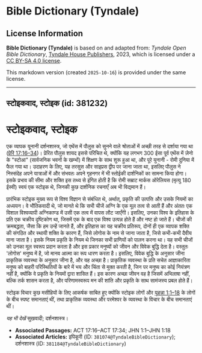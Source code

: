 # Bible Dictionary (Tyndale)

## License Information

**Bible Dictionary (Tyndale)** is based on and adapted from: _Tyndale Open Bible Dictionary_, [Tyndale House Publishers](https://tyndaleopenresources.com/), 2023, which is licensed under a [CC BY-SA 4.0 license](https://creativecommons.org/licenses/by-sa/4.0/legalcode.en).

This markdown version (created `2025-10-16`) is provided under the same license.



--------------------------------

## स्टोइकवाद, स्टोइक (id: 381232)

स्टोइकवाद, स्टोइक
=================

एक व्यापक यूनानी दर्शनशास्त्र, जो एथेंस में पौलुस को सुनने वाले श्रोताओं में अच्छी तरह से दर्शाया गया था ([प्रेरि 17:16–34](https://ref.ly/Acts17:16-Acts17:34))। प्रेरित पौलुस शायद इससे परिचित थे, क्योंकि यह लगभग 300 ईसा पूर्व एथेंस में ज़ेनो के "स्टोआ" (सार्वजनिक भवनों के खम्भों) में शिक्षण के साथ शुरू हुआ था, और पूरे युनानी \- रोमी दुनिया में फैल गया था। उदाहरण के लिए, यह तरसुस और साइप्रस द्वीप पर जाना जाता था, इसलिए पौलुस ने निस्संदेह अपने यात्राओं में और संभवतः अपने गृहनगर में भी स्तोईकी दार्शनिकों का सामना किया होगा। इसके प्रभाव की सीमा और शक्ति इस तथ्य से इंगित होती है कि रोमी सम्राट मार्कस ऑरेलियस (मृत्यु 180 ईस्वी) स्वयं एक स्टोइक थे, जिनकी कुछ दार्शनिक रचनाएँ अब भी विद्यमान हैं।

प्रारंभिक स्टोइक मुख्य रूप से विश्व विज्ञान से संबंधित थे, अर्थात्, प्रकृति की उत्पत्ति और उसके नियमों का अध्ययन। वे भौतिकवादी थे, जो मानते थे कि सभी चीजें अग्नि के एक मूल तत्व से आती हैं और अंततः एक विशाल विश्वव्यापी अग्निकाण्ड में उसी एक तत्व में वापस लौट जाएँगी। इसलिए, उनका विश्व के इतिहास के प्रति एक चक्रीय दृष्टिकोण था, जिसमें एक के बाद एक विश्व उत्पन्न होते हैं और नष्ट हो जाते हैं। चीजों की क्रमबद्धता, जैसा कि हम उन्हें जानते हैं, और इतिहास का यह चक्रीय प्रतिरूप, दोनों ही एक व्यापक शक्ति की संगठित और स्थायी शक्ति के कारण हैं, जिसे लोगोस के नाम से जाना जाता है, जिसे कभी\-कभी दैवीय माना जाता है। इसके नियम प्रकृति के नियम थे जिनका सभी प्राणियों को पालन करना था। यह सभी चीजों को उनका मूल स्वरूप प्रदान करता है और इस प्रकार मनुष्यों को जीवन और विवेक बुद्धि देता है। वस्तुतः 'लोगोस' मनुष्य में है, जो मानव आत्मा का रूप धारण करता है। इसलिए, विवेक बुद्धि के अनुसार जीना प्राकृतिक व्यवस्था के अनुसार जीना है, और यह अच्छा है। प्राकृतिक व्यवस्था के प्रति सचेत आज्ञाकारिता मनुष्य को बाहरी परिस्थितियों के बारे में भय और चिंता से मुक्त करती है, जिन पर मनुष्य का कोई नियंत्रण नहीं है, क्योंकि वे प्रकृति के नियमों द्वारा शासित हैं। इस कारण अच्छा जीवन वह है जिसमें अभिलाषा नहीं, बल्कि तर्क शासन करता है, और परिणामस्वरूप मन की शांति और प्रकृति के साथ सामंजस्य प्रबल होते हैं।

स्टोइक विचार कुछ मसीहियों के लिए आकर्षक साबित हुए क्योंकि स्टोइक लोगों और [यूहन्ना 1:1–18](https://ref.ly/John1:1-John1:18) के लोगों के बीच स्पष्ट समानताएं थीं, तथा प्राकृतिक व्यवस्था और परमेश्वर के व्यवस्था के विचार के बीच समानताएं थीं।

*यह भी देखें*  सुखवादी; दर्शनशास्त्र।

* **Associated Passages:** ACT 17:16–ACT 17:34; JHN 1:1–JHN 1:18
* **Associated Articles:** इपिकूरी (ID: `381074@TyndaleBibleDictionary`); दर्शनशास्त्र (ID: `381184@TyndaleBibleDictionary`)

